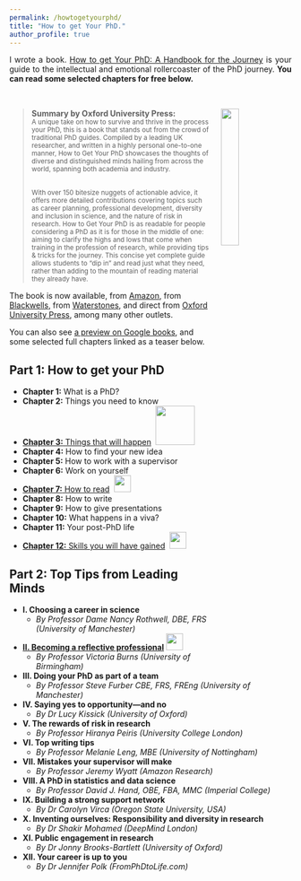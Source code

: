 ```yaml
---
permalink: /howtogetyourphd/
title: "How to get Your PhD."
author_profile: true
---
```


<div style="text-align: justify;">

I wrote a book.
<a href="https://www.amazon.co.uk/dp/0198866925/">How to get Your PhD: A Handbook for the Journey</a>
is your guide to the intellectual and emotional rollercoaster of the PhD journey.
<b>You can read some selected chapters for free below.</b>
</div>

<br>

<p style="padding-top: 0px; vertical-align: top; text-align: justify;">
  <a href="https://www.amazon.co.uk/dp/0198866925/">
    <img src="https://cdn.waterstones.com/bookjackets/large/9780/1988/9780198866923.jpg"
         style="width:25%; min-width:3cm; align:center; vertical-align:top; float:right; margin-left:20px;  margin-bottom:10px; margin-top:0px;" />
  </a>

<blockquote style="padding-top:0px;"><b>Summary by Oxford University Press:</b><br> <small>
A unique take on how to survive and thrive in the process your PhD, this is a book that stands out from the crowd of traditional PhD guides. Compiled by a leading UK researcher, and written in a highly personal one-to-one manner, How to Get Your PhD showcases the thoughts of diverse and distinguished minds hailing from across the world, spanning both academia and industry.<br><br>

With over 150 bitesize nuggets of actionable advice, it offers more detailed contributions covering topics such as career planning, professional development, diversity and inclusion in science, and the nature of risk in research. How to Get Your PhD is as readable for people considering a PhD as it is for those in the middle of one: aiming to clarify the highs and lows that come when training in the profession of research, while providing tips & tricks for the journey. This concise yet complete guide allows students to “dip in” and read just what they need, rather than adding to the mountain of reading material they already have.
  </small></blockquote>

</p>

The book is now available, from <a href="https://www.amazon.co.uk/dp/0198866925/">Amazon</a>,
from <a href="https://blackwells.co.uk/bookshop/product/How-to-Get-Your-Phd-by-Gavin-Brown-editor/9780198866923">Blackwells</a>, 
from <a href="https://www.waterstones.com/book/how-to-get-your-phd/gavin-brown/9780198866923">Waterstones</a>,
and direct from <a href="https://global.oup.com/academic/product/how-to-get-your-phd-9780198866923?cc=gb&lang=en&#:~:text=How%20to%20Get%20Your%20PhD%3A%20A%20Handbook%20for%20the%20Journey,tips%20%26%20tricks%20for%20the%20journey.">Oxford University Press</a>, among many other outlets.

You can also see <a href="https://www.google.co.uk/books/edition/How_to_Get_Your_PhD/nX4fEAAAQBAJ?hl=en&gbpv=0">a preview on Google books</a>, and some selected full chapters linked as a teaser below.


Part 1: How to get your PhD
---
- <b>Chapter 1:</b> What is a PhD?
- <b>Chapter 2:</b> Things you need to know
- <a href="{{ base_path }}/booksamples/Chapter3things.pdf"><b>Chapter 3:</b> Things that will happen</a>&nbsp;&nbsp;<img width=70px src="{{ base_path }}/images/freechapter.png">
- <b>Chapter 4:</b> How to find your new idea
- <b>Chapter 5:</b> How to work with a supervisor
- <b>Chapter 6:</b> Work on yourself
- <a href=""><b>Chapter 7:</b> How to read</a>&nbsp;&nbsp;<img width=30px src="{{ base_path }}/images/freechapter.png">
- <b>Chapter 8:</b> How to write
- <b>Chapter 9:</b> How to give presentations
- <b>Chapter 10:</b> What happens in a viva?
- <b>Chapter 11:</b> Your post-PhD life
- <a href=""><b>Chapter 12:</b> Skills you will have gained</a>&nbsp;&nbsp;<img width=30px src="{{ base_path }}/images/free.png">

Part 2: Top Tips from Leading Minds
---

- <b>I. Choosing a career in science</b>
  * <i>By Professor Dame Nancy Rothwell, DBE, FRS (University of Manchester)</i>
- <a href=""><b>II. Becoming a reflective professional</b></a> <img width=30px src="{{ base_path }}/images/free.png">
  * <i>By Professor Victoria Burns (University of Birmingham)</i>
- <b>III. Doing your PhD as part of a team</b>
  * <i>By Professor Steve Furber CBE, FRS, FREng (University of Manchester)</i>
- <b>IV. Saying yes to opportunity—and no</b>
  * <i>By Dr Lucy Kissick (University of Oxford)</i>
- <b>V. The rewards of risk in research</b>
  * <i>By Professor Hiranya Peiris (University College London)</i>
- <b>VI. Top writing tips</b>
  * <i>By Professor Melanie Leng, MBE (University of Nottingham)</i>
- <b>VII. Mistakes your supervisor will make</b>
  * <i>By Professor Jeremy Wyatt (Amazon Research)</i>
- <b>VIII. A PhD in statistics and data science</b>
  * <i>By Professor David J. Hand, OBE, FBA, MMC (Imperial College)</i>
- <b>IX. Building a strong support network</b>
  * <i>By Dr Carolyn Virca (Oregon State University, USA)</i>
- <b>X. Inventing ourselves: Responsibility and diversity in research</b>
  * <i>By Dr Shakir Mohamed (DeepMind London)</i>
- <b>XI. Public engagement in research</b>
  * <i>By Dr Jonny Brooks-Bartlett (University of Oxford)</i>
- <b>XII. Your career is up to you</b>
  * <i>By Dr Jennifer Polk (FromPhDtoLife.com)</i>
